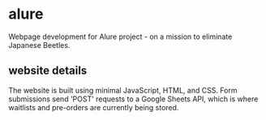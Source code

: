 # alure
Webpage development for Alure project - on a mission to eliminate Japanese Beetles. 


## website details
The website is built using minimal JavaScript, HTML, and CSS. Form submissions send 'POST' requests to a Google Sheets API, which is where waitlists and pre-orders are currently being stored. 
